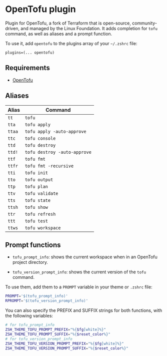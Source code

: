 # OpenTofu plugin

Plugin for OpenTofu, a fork of Terraform that is open-source, community-driven, and managed by the Linux Foundation. It adds
completion for `tofu` command, as well as aliases and a prompt function.

To use it, add `opentofu` to the plugins array of your `~/.zshrc` file:

```shell
plugins=(... opentofu)
```

## Requirements

- [OpenTofu](https://opentofu.org/)

## Aliases

| Alias  | Command                      |
| ------ | ---------------------------- |
| `tt`   | `tofu`                       |
| `tta`  | `tofu apply`                 |
| `ttaa` | `tofu apply -auto-approve`   |
| `ttc`  | `tofu console`               |
| `ttd`  | `tofu destroy`               |
| `ttd!` | `tofu destroy -auto-approve` |
| `ttf`  | `tofu fmt`                   |
| `ttfr` | `tofu fmt -recursive`        |
| `tti`  | `tofu init`                  |
| `tto`  | `tofu output`                |
| `ttp`  | `tofu plan`                  |
| `ttv`  | `tofu validate`              |
| `tts`  | `tofu state`                 |
| `ttsh` | `tofu show`                  |
| `ttr`  | `tofu refresh`               |
| `ttt`  | `tofu test`                  |
| `ttws` | `tofu workspace`             |

## Prompt functions

- `tofu_prompt_info`: shows the current workspace when in an OpenTofu project directory.

- `tofu_version_prompt_info`: shows the current version of the `tofu` command.

To use them, add them to a `PROMPT` variable in your theme or `.zshrc` file:

```sh
PROMPT='$(tofu_prompt_info)'
RPROMPT='$(tofu_version_prompt_info)'
```

You can also specify the PREFIX and SUFFIX strings for both functions, with the following variables:

```sh
# for tofu_prompt_info
ZSH_THEME_TOFU_PROMPT_PREFIX="%{$fg[white]%}"
ZSH_THEME_TOFU_PROMPT_SUFFIX="%{$reset_color%}"
# for tofu_version_prompt_info
ZSH_THEME_TOFU_VERSION_PROMPT_PREFIX="%{$fg[white]%}"
ZSH_THEME_TOFU_VERSION_PROMPT_SUFFIX="%{$reset_color%}"
```
